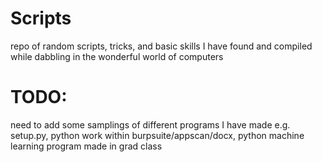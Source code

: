 # Scripts
repo of random scripts, tricks, and basic skills I have found and compiled while dabbling in the wonderful world of computers

# TODO:
need to add some samplings of different programs I have made e.g. setup.py, python work within burpsuite/appscan/docx, python machine learning program made in grad class
